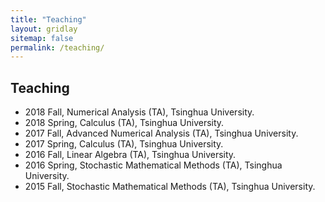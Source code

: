 ```yaml
---
title: "Teaching"
layout: gridlay
sitemap: false
permalink: /teaching/
---
```


## Teaching

* 2018 Fall, Numerical Analysis (TA), Tsinghua University.
* 2018 Spring, Calculus (TA), Tsinghua University.
* 2017 Fall, Advanced Numerical Analysis (TA), Tsinghua University.
* 2017 Spring, Calculus (TA), Tsinghua University.
* 2016 Fall, Linear Algebra (TA), Tsinghua University.
* 2016 Spring, Stochastic Mathematical Methods (TA), Tsinghua University.
* 2015 Fall, Stochastic Mathematical Methods (TA), Tsinghua University.


